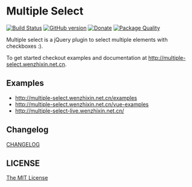 # Multiple Select

[![Build Status](https://travis-ci.org/wenzhixin/multiple-select.svg)](https://travis-ci.org/wenzhixin/multiple-select)
[![GitHub version](https://badge.fury.io/gh/wenzhixin%multiple-select.svg)](http://badge.fury.io/gh/wenzhixin%2multiple-select)
[![Donate](https://www.paypalobjects.com/en_US/i/btn/btn_donateCC_LG.gif)](https://www.paypal.com/paypalme/wenzhixin)
[![Package Quality](https://npm.packagequality.com/shield/multiple-select.svg)](https://packagequality.com/#?package=multiple-select)

Multiple select is a jQuery plugin to select multiple elements with checkboxes :).

To get started checkout examples and documentation at <http://multiple-select.wenzhixin.net.cn>.

## Examples

* http://multiple-select.wenzhixin.net.cn/examples
* http://multiple-select.wenzhixin.net.cn/vue-examples
* http://multiple-select-live.wenzhixin.net.cn/

## Changelog

[CHANGELOG](https://github.com/wenzhixin/multiple-select/blob/master/CHANGELOG.md)

## LICENSE

[The MIT License](https://github.com/wenzhixin/multiple-select/blob/master/LICENSE)
